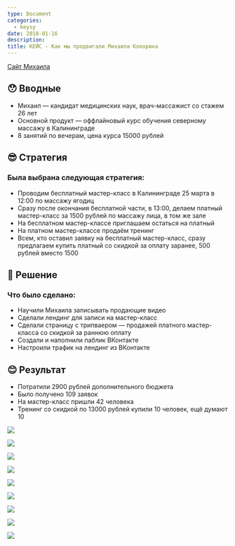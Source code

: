 ```yaml
---
type: Document
categories:
  - keysy
date: 2018-01-16
description: 
title: КЕЙС - Как мы продвигали Михаила Кокорина
---
```


[Сайт Михаила](http://mikhailkokorin.icoach.io/)

## 😯 Вводные

- Михаил — кандидат медицинских наук, врач-массажист со стажем 26 лет
- Основной продукт — оффлайновый курс обучения северному массажу в Калининграде
- 8 занятий по вечерам, цена курса 15000 рублей

## 😎 Стратегия

### Была выбрана следующая стратегия:

- Проводим бесплатный мастер-класс в Калининграде 25 марта в 12:00 по массажу ягодиц
- Сразу после окончания бесплатной части, в 13:00, делаем платный мастер-класс за 1500 рублей по массажу лица, в том же зале
- На бесплатном мастер-классе приглашаем остаться на платный
- На платном мастер-классе продаём тренинг
- Всем, кто оставил заявку на бесплатный мастер-класс, сразу предлагаем купить платный со скидкой за оплату заранее, 500 рублей вместо 1500

## 🤔 Решение

### Что было сделано:

- Научили Михаила записывать продающие видео
- Сделали лендинг для записи на мастер-класс
- Сделали страницу с трипваером — продажей платного мастер-класса со скидкой за раннюю оплату
- Создали и наполнили паблик ВКонтакте
- Настроили трафик на лендинг из ВКонтакте

## 😊 Результат

- Потратили 2900 рублей дополнительного бюджета
- Было получено 109 заявок
- На мастер-класс пришли 42 человека
- Тренинг со скидкой по 13000 рублей купили 10 человек, ещё думают 10

![](https://pp.userapi.com/c639826/v639826697/1a459/SUTprRsZIyw.jpg)

![](https://pp.userapi.com/c639826/v639826697/1a463/d1K1CRpXJ68.jpg)

![](https://pp.userapi.com/c639826/v639826697/1a46c/DTc_UhP_Dls.jpg)

![](https://pp.userapi.com/c639826/v639826697/1a475/9Tdn4CgdQuo.jpg)

![](https://pp.userapi.com/c639826/v639826697/1a47e/5CnRe-L_Q80.jpg)

![](https://pp.userapi.com/c639826/v639826697/1a487/nY4tFOJ-jAg.jpg)

![](https://pp.userapi.com/c639826/v639826697/1a499/Qk1EhoEmlHc.jpg)

![](https://pp.userapi.com/c639826/v639826697/1a4a2/WcqAv9gRoUU.jpg)

![](https://pp.userapi.com/c639826/v639826697/1a4ab/9IUrwTavqeI.jpg)
